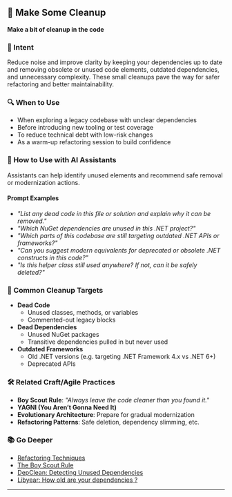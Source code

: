 ## 🧹 Make Some Cleanup  
**Make a bit of cleanup in the code**

### 🎯 Intent  
Reduce noise and improve clarity by keeping your dependencies up to date and removing obsolete or unused code elements, outdated dependencies, and unnecessary complexity. These small cleanups pave the way for safer refactoring and better maintainability.

### 🔍 When to Use  
- When exploring a legacy codebase with unclear dependencies
- Before introducing new tooling or test coverage
- To reduce technical debt with low-risk changes
- As a warm-up refactoring session to build confidence

### 🤖 How to Use with AI Assistants  

Assistants can help identify unused elements and recommend safe removal or modernization actions.

#### Prompt Examples  
- *"List any dead code in this file or solution and explain why it can be removed."*  
- *"Which NuGet dependencies are unused in this .NET project?"*  
- *"Which parts of this codebase are still targeting outdated .NET APIs or frameworks?"*  
- *"Can you suggest modern equivalents for deprecated or obsolete .NET constructs in this code?"*  
- *"Is this helper class still used anywhere? If not, can it be safely deleted?"*

### 🧰 Common Cleanup Targets  
- **Dead Code**  
  - Unused classes, methods, or variables  
  - Commented-out legacy blocks  
- **Dead Dependencies**  
  - Unused NuGet packages  
  - Transitive dependencies pulled in but never used  
- **Outdated Frameworks**  
  - Old .NET versions (e.g. targeting .NET Framework 4.x vs .NET 6+)  
  - Deprecated APIs

### 🛠️ Related Craft/Agile Practices  
- **Boy Scout Rule**: *"Always leave the code cleaner than you found it."*  
- **YAGNI (You Aren’t Gonna Need It)**  
- **Evolutionary Architecture**: Prepare for gradual modernization  
- **Refactoring Patterns**: Safe deletion, dependency slimming, etc.

### 📚 Go Deeper  
- [Refactoring Techniques](https://refactoring.com/catalog/)  
- [The Boy Scout Rule](https://97-things-every-x-should-know.gitbooks.io/97-things-every-programmer-should-know/content/en/thing_08/)  
- [DepClean: Detecting Unused Dependencies](https://github.com/castor-software/depclean)  
- [Libyear: How old are your dependencies ?](https://libyear.com)

---